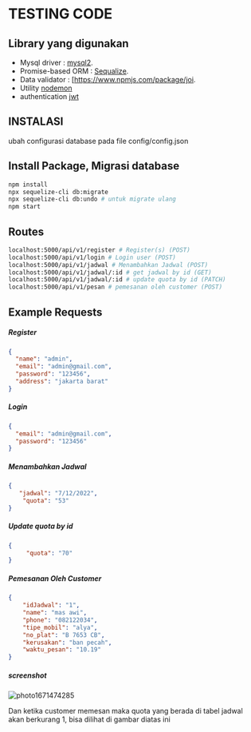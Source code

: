 # TESTING CODE 

## Library yang digunakan

- Mysql driver : [mysql2](https://www.npmjs.com/package/mysql2).
- Promise-based ORM : [Sequalize](https://www.npmjs.com/package/sequelize).
- Data validator : [https://www.npmjs.com/package/joi.
- Utility [nodemon](https://www.npmjs.com/package/nodemon)
- authentication [jwt](https://www.npmjs.com/package/jsonwebtoken)

## INSTALASI
ubah configurasi database pada file config/config.json <br>

## Install Package, Migrasi database
```sh
npm install
npx sequelize-cli db:migrate
npx sequelize-cli db:undo # untuk migrate ulang
npm start
```

## Routes
```sh
localhost:5000/api/v1/register # Register(s) (POST)
localhost:5000/api/v1/login # Login user (POST)
localhost:5000/api/v1/jadwal # Menambahkan Jadwal (POST)
localhost:5000/api/v1/jadwal/:id # get jadwal by id (GET)
localhost:5000/api/v1/jadwal/:id # update quota by id (PATCH)
localhost:5000/api/v1/pesan # pemesanan oleh customer (POST)
```

## Example Requests
##### Register 
```json
{
  "name": "admin",
  "email": "admin@gmail.com",
  "password": "123456",
  "address": "jakarta barat"
}
```

##### Login 
```json
{
  "email": "admin@gmail.com",
  "password": "123456"
}
```

##### Menambahkan Jadwal 
```json
{
   "jadwal": "7/12/2022",
    "quota": "53"
}
```

##### Update quota by id
```json
{
     "quota": "70"
}
```

##### Pemesanan Oleh Customer
```json
{
    "idJadwal": "1",
    "name": "mas awi",
    "phone": "082122034",
    "tipe_mobil": "alya",
    "no_plat": "B 7653 CB",
    "kerusakan": "ban pecah",
    "waktu_pesan": "10.19"
}
```

##### screenshot
![photo1671474285](https://user-images.githubusercontent.com/108688272/208495966-7efcc21a-a874-4351-bfa1-6568e32a9997.jpeg)

Dan ketika customer memesan maka quota yang berada di tabel jadwal akan berkurang 1, bisa dilihat di gambar diatas ini


